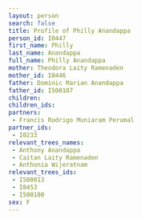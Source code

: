 ```yaml
---
layout: person
search: false
title: Profile of Philly Anandappa
person_id: I0447
first_name: Philly
last_name: Anandappa
full_name: Philly Anandappa
mother: Theodora Laity Ramenaden
mother_id: I0446
father: Dominic Marian Anandappa
father_id: I500107
children:
children_ids:
partners:
 - Francis Rodrigo Muniaram Perumal
partner_ids:
 - I0233
relevant_trees_names:
 - Anthony Anandappa
 - Caitan Laity Ramenaden
 - Anthonia Wijeratnam
relevant_trees_ids:
 - I500013
 - I0453
 - I500100
sex: F
---
```


